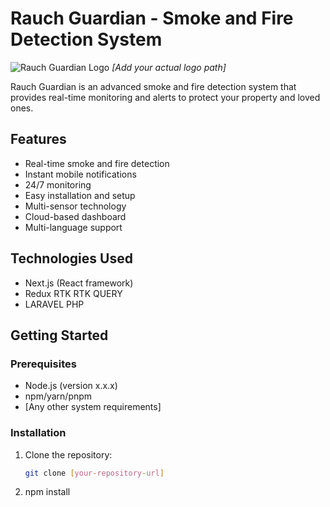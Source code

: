 # Rauch Guardian - Smoke and Fire Detection System

![Rauch Guardian Logo](https://rauchguardian.com/images/logo.png) _[Add your actual logo path]_

Rauch Guardian is an advanced smoke and fire detection system that provides real-time monitoring and alerts to protect your property and loved ones.

## Features

- Real-time smoke and fire detection
- Instant mobile notifications
- 24/7 monitoring
- Easy installation and setup
- Multi-sensor technology
- Cloud-based dashboard
- Multi-language support

## Technologies Used

- Next.js (React framework)
- Redux RTK RTK QUERY
- LARAVEL PHP

## Getting Started

### Prerequisites

- Node.js (version x.x.x)
- npm/yarn/pnpm
- [Any other system requirements]

### Installation

1. Clone the repository:
   ```bash
   git clone [your-repository-url]
   ```
2. npm install

